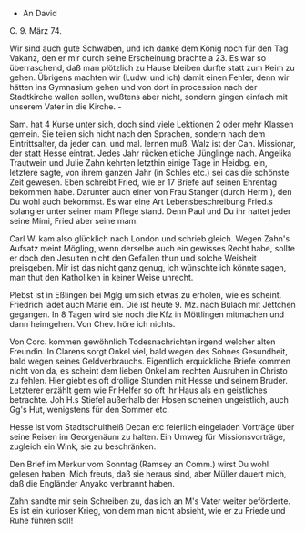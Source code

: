 + An David

 C. 9. März 74.

Wir sind auch gute Schwaben, und ich danke dem König noch für den Tag Vakanz, den er mir durch seine Erscheinung brachte a 23. Es war so überraschend, daß man plötzlich zu Hause bleiben durfte statt zum Keim zu gehen. Übrigens machten wir (Ludw. und ich) damit einen Fehler, denn wir hätten ins Gymnasium gehen und von dort in procession nach der Stadtkirche wallen sollen, wußtens aber nicht, sondern gingen einfach mit unserem Vater in die Kirche. -

Sam. hat 4 Kurse unter sich, doch sind viele Lektionen 2 oder mehr Klassen gemein. Sie teilen sich nicht nach den Sprachen, sondern nach dem Eintrittsalter, da jeder can. und mal. lernen muß. Walz ist der Can. Missionar, der statt Hesse eintrat. Jedes Jahr rücken etliche Jünglinge nach. 
Angelika Trautwein und Julie Zahn kehrten letzthin einige Tage in Heidbg. ein, letztere sagte, von ihrem ganzen Jahr (in Schles etc.) sei das die schönste Zeit gewesen. Eben schreibt Fried, wie er 17 Briefe auf seinen Ehrentag bekommen habe. Darunter auch einer von Frau Stanger (durch Herm.), den Du wohl auch bekommst. Es war eine Art Lebensbeschreibung Fried.s solang er unter seiner mam Pflege stand. Denn Paul und Du ihr hattet jeder seine Mimi, Fried aber seine mam.

Carl W. kam also glücklich nach London und schrieb gleich. Wegen Zahn's Aufsatz meint Mögling, wenn derselbe auch ein gewisses Recht habe, sollte er doch den Jesuiten nicht den Gefallen thun und solche Weisheit preisgeben. Mir ist das nicht ganz genug, ich wünschte ich könnte sagen, man thut den Katholiken in keiner Weise unrecht.

Plebst ist in Eßlingen bei Mglg um sich etwas zu erholen, wie es scheint. 
Friedrich ladet auch Marie ein. Die ist heute 9. Mz. nach Bulach mit Jettchen gegangen. In 8 Tagen wird sie noch die Kfz in Möttlingen mitmachen und dann heimgehen. Von Chev. höre ich nichts.

Von Corc. kommen gewöhnlich Todesnachrichten irgend welcher alten Freundin. In Clarens sorgt Onkel viel, bald wegen des Sohnes Gesundheit, bald wegen seines Geldverbrauchs. Eigentlich erquickliche Briefe kommen nicht von da, es scheint dem lieben Onkel am rechten Ausruhen in Christo zu fehlen. 
Hier giebt es oft drollige Stunden mit Hesse und seinem Bruder. Letzterer erzählt gern wie Fr Helfer so oft ihr Haus als ein geistliches betrachte. Joh H.s Stiefel außerhalb der Hosen scheinen ungeistlich, auch Gg's Hut, wenigstens für den Sommer etc.

Hesse ist vom Stadtschultheiß Decan etc feierlich eingeladen Vorträge über seine Reisen im Georgenäum zu halten. Ein Umweg für Missionsvorträge, zugleich ein Wink, sie zu beschränken.

Den Brief im Merkur vom Sonntag (Ramsey an Comm.) wirst Du wohl gelesen haben. Mich freuts, daß sie heraus sind, aber Müller dauert mich, daß die Engländer Anyako verbrannt haben.

Zahn sandte mir sein Schreiben zu, das ich an M's Vater weiter beförderte. Es ist ein kurioser Krieg, von dem man nicht absieht, wie er zu Friede und Ruhe führen soll!
